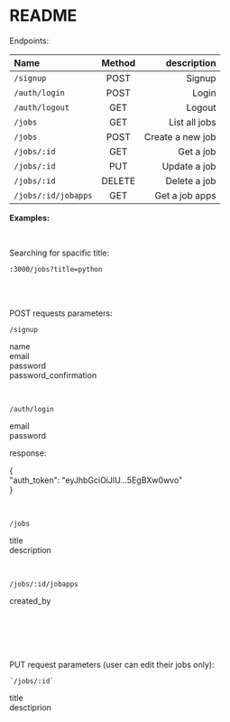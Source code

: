 # README

Endpoints: 

| Name | Method | description |
| :---         |     :---:      |          ---: |
| `/signup`   | POST    | Signup    |
| `/auth/login`     | POST       | Login      |
| `/auth/logout`     | GET       | Logout      |
| `/jobs`     | GET       | List all jobs      |
| `/jobs`     | POST       | Create a new job      |
| `/jobs/:id`     | GET       | Get a job      |
| `/jobs/:id`     | PUT       | Update a job      |
| `/jobs/:id`     | DELETE       | Delete a job      |
| `/jobs/:id/jobapps`     | GET       | Get a job apps      |



<b>Examples:</b>

<br>

<p>
	<summary>Searching for spacific title:</summary>
<p>
	
`:3000/jobs?title=python`
	
</p>
</p>
<br>
<br>
<p>
POST requests parameters:
</p>
<p>
	
`/signup`

<p>
name
<br>
email
<br>
password
<br>
password_confirmation

</p>

</p>
<br>
<p>

`/auth/login`

<p>
email
<br>
password
<br>
</p>

<summary>response:</summary>

{
<br>
"auth_token": "eyJhbGciOiJIU...5EgBXw0wvo"
<br>
}
</p>
<br>
<p>

`/jobs`

<p>
title
<br>
description
<br>
</p>

</p>
<br>
<p>

`/jobs/:id/jobapps`

<p>
	created_by
</p>
</p>
	
<br>
<p>
<br>
<br>
<br>
PUT request parameters (user can edit their jobs only):
	
	`/jobs/:id`
<p>
title
<br>
desctiprion
</p>
</p>
